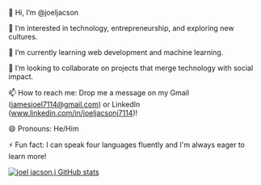 👋 Hi, I’m @joeljacson

👀 I’m interested in technology, entrepreneurship, and exploring new cultures.

🌱 I’m currently learning web development and machine learning.

💞️ I’m looking to collaborate on projects that merge technology with social impact.

📫 How to reach me: Drop me a message on my Gmail (jamesjoel7114@gmail.com) or LinkedIn (www.linkedin.com/in/joeljacsonj7114)!

😄 Pronouns: He/Him

⚡ Fun fact: I can speak four languages fluently and I'm always eager to learn more!

[![joel jacson.j GitHub stats](https://github-readme-stats.vercel.app/api?username=joeljacson)](https://github.com/joeljacson/github-readme-stats)
